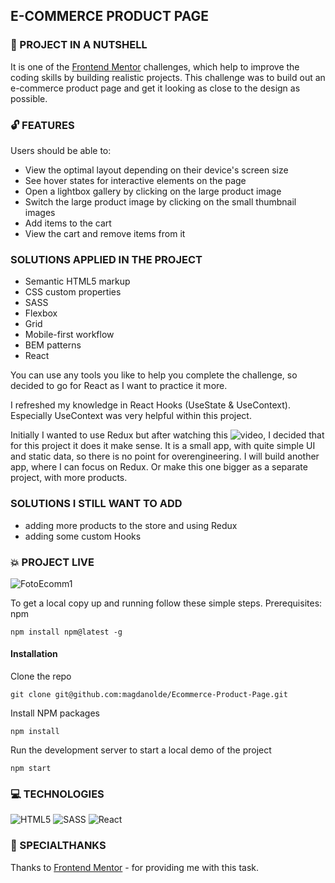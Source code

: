 ## E-COMMERCE PRODUCT PAGE

### :shell: PROJECT IN A NUTSHELL

It is one of the [Frontend Mentor](https://www.frontendmentor.io) challenges, which help to improve the coding skills by building realistic projects.
This challenge was to build out an e-commerce product page and get it looking as close to the design as possible.

### :unlock: FEATURES 

Users should be able to:

* View the optimal layout depending on their device's screen size
* See hover states for interactive elements on the page
* Open a lightbox gallery by clicking on the large product image
* Switch the large product image by clicking on the small thumbnail images
* Add items to the cart
* View the cart and remove items from it

###  SOLUTIONS APPLIED IN THE PROJECT

* Semantic HTML5 markup
* CSS custom properties
* SASS
* Flexbox
* Grid
* Mobile-first workflow
* BEM patterns
* React

You can use any tools you like to help you complete the challenge, so decided to go for React as I want to practice it more.

I refreshed my knowledge in React Hooks (UseState & UseContext). Especially UseContext was very helpful within this project.

Initially I wanted to use Redux but after watching this ![video](https://www.youtube.com/watch?v=poQXNp9ItL4&t=5093s), I decided that for this project it does it make sense.
It is a small app, with quite simple UI and static data, so there is no point for overengineering. I will build another app, where I can focus on Redux.
Or make this one bigger as a separate project, with more products.

###  SOLUTIONS I STILL WANT TO ADD 

* adding more products to the store and using Redux 
* adding some custom Hooks 

### :boom: PROJECT LIVE 

![FotoEcomm1](https://user-images.githubusercontent.com/83141358/236021773-772f95ce-87c4-421c-ac15-498d07f25ea9.PNG)

To get a local copy up and running follow these simple steps.
Prerequisites: npm

    npm install npm@latest -g

#### Installation

Clone the repo

    git clone git@github.com:magdanolde/Ecommerce-Product-Page.git

Install NPM packages

    npm install

Run the development server to start a local demo of the project

    npm start


### 💻 TECHNOLOGIES

![HTML5](https://img.shields.io/badge/html5-%23E34F26.svg?style=for-the-badge&logo=html5&logoColor=white)
![SASS](https://img.shields.io/badge/SASS-hotpink.svg?style=for-the-badge&logo=SASS&logoColor=white)
![React](https://img.shields.io/badge/react-%2320232a.svg?style=for-the-badge&logo=react&logoColor=%2361DAFB)


### 🤝 SPECIALTHANKS

Thanks to [Frontend Mentor](https://www.frontendmentor.io) - for providing me with this task.
